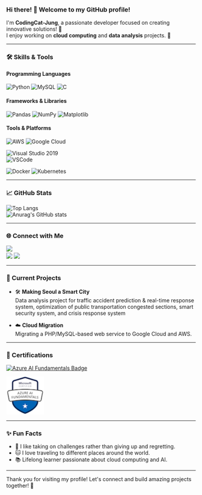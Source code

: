 ### Hi there! 👋 Welcome to my GitHub profile!

I'm **CodingCat-Jung**, a passionate developer focused on creating innovative solutions! 🌟  
I enjoy working on **cloud computing** and **data analysis** projects. 🚀  

---

### 🛠️ Skills & Tools
#### Programming Languages  
![Python](https://img.shields.io/badge/Python-3776AB?style=for-the-badge&logo=python&logoColor=white) 
![MySQL](https://img.shields.io/badge/MySQL-4479A1?style=for-the-badge&logo=mysql&logoColor=white) 
![C](https://img.shields.io/badge/C-A8B9CC?style=for-the-badge&logo=c&logoColor=white)


#### Frameworks & Libraries  
![Pandas](https://img.shields.io/badge/Pandas-150458?style=for-the-badge&logo=pandas&logoColor=white) 
![NumPy](https://img.shields.io/badge/NumPy-013243?style=for-the-badge&logo=numpy&logoColor=white) 
![Matplotlib](https://img.shields.io/badge/Matplotlib-11557C?style=for-the-badge&logo=python&logoColor=white)

#### Tools & Platforms  
![AWS](https://img.shields.io/badge/AWS-232F3E?style=for-the-badge&logo=amazon-aws&logoColor=white) 
![Google Cloud](https://img.shields.io/badge/Google%20Cloud-4285F4?style=for-the-badge&logo=google-cloud&logoColor=white) 

![Visual Studio 2019](https://img.shields.io/badge/Visual%20Studio%202019-5C2D91?style=for-the-badge&logo=visual-studio&logoColor=white)  
![VSCode](https://img.shields.io/badge/VSCode-0078D4?style=for-the-badge&logo=visual-studio-code&logoColor=white) 

![Docker](https://img.shields.io/badge/Docker-2496ED?style=for-the-badge&logo=docker&logoColor=white)
![Kubernetes](https://img.shields.io/badge/Kubernetes-326CE5?style=for-the-badge&logo=kubernetes&logoColor=white)

---

### 📈 GitHub Stats
![Top Langs](https://github-readme-stats.vercel.app/api/top-langs/?username=CodingCat-Jung&layout=compact&theme=radical)  
![Anurag's GitHub stats](https://github-readme-stats.vercel.app/api?username=CodingCat-Jung&show_icons=true&theme=radical)  

---

### 🌐 Connect with Me
<a href="https://www.instagram.com/myeong_h_01/"><img src="https://img.shields.io/badge/Instagram-E4405F?style=for-the-badge&logo=Instagram&logoColor=white"/></a>  
<a href="https://www.notion.so/6af38f962e434962a38487142a549b63"><img src="https://img.shields.io/badge/Notion-000000?style=for-the-badge&logo=Notion&logoColor=white"/></a>
<a href="mailto:myeonghoon01@google.com"><img src="https://img.shields.io/badge/Email-D14836?style=for-the-badge&logo=Gmail&logoColor=white"/></a>  
  

---

### 🚀 Current Projects
- 🛠️ **Making Seoul a Smart City**  
  Data analysis project for traffic accident prediction & real-time response system, optimization of public transportation congested sections, smart security system, and crisis response system

- ☁️ **Cloud Migration**  
  Migrating a PHP/MySQL-based web service to Google Cloud and AWS.

---

### 🏅 Certifications
[![Azure AI Fundamentals Badge](https://img.shields.io/badge/Azure%20AI%20Fundamentals-0078D4?style=for-the-badge&logo=microsoft-azure&logoColor=white)](https://www.credly.com/badges/bc35c913-8e48-4ce4-83bd-19f828490069/public_url)  

<img src="microsoft-certified-azure-ai-fundamentals.png" alt="Azure AI Fundamentals Badge" width="100"/>

---

### ✨ Fun Facts
- 🌟 I like taking on challenges rather than giving up and regretting. 
- 🐱 I love traveling to different places around the world. 
- 📚 Lifelong learner passionate about cloud computing and AI.

---

Thank you for visiting my profile! Let's connect and build amazing projects together! 🚀
